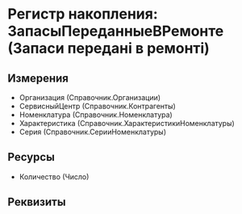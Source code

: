 ﻿# Регистр накопления: ЗапасыПереданныеВРемонте (Запаси передані в ремонті)

## Измерения

- Организация (Справочник.Организации)
- СервисныйЦентр (Справочник.Контрагенты)
- Номенклатура (Справочник.Номенклатура)
- Характеристика (Справочник.ХарактеристикиНоменклатуры)
- Серия (Справочник.СерииНоменклатуры)

## Ресурсы

- Количество (Число)

## Реквизиты


